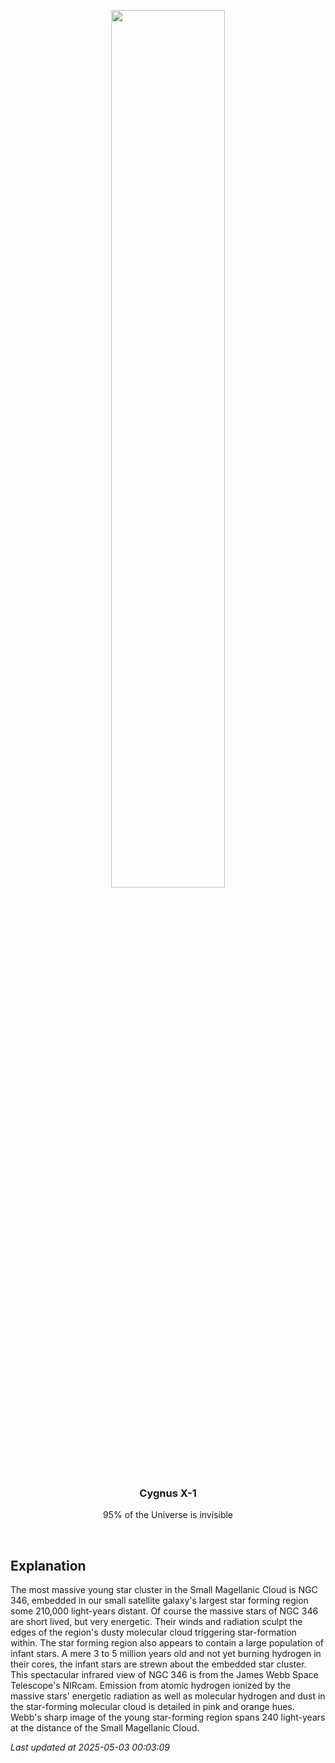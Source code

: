 <p align='center'>
    <img src='https://apod.nasa.gov/apod/image/2505/jwst-ngc346-800.png' width='60%' />
    <h3 align="center">Cygnus X-1</h3>
    <p align="center">95% of the Universe is invisible</p>
</p>
<br/>

Explanation
--
The most massive young star cluster in the Small Magellanic Cloud is NGC 346, embedded in our small satellite galaxy's largest star forming region some 210,000 light-years distant. Of course the massive stars of NGC 346 are short lived, but very energetic.  Their winds and radiation sculpt the edges of the region's dusty molecular cloud triggering star-formation within. The star forming region also appears to contain a large population of infant stars. A mere 3 to 5 million years old and not yet burning hydrogen in their cores, the infant stars are strewn about the embedded star cluster. This spectacular infrared view of NGC 346 is from the James Webb Space Telescope's NIRcam. Emission from atomic hydrogen ionized by the massive stars' energetic radiation as well as molecular hydrogen and dust in the star-forming molecular cloud is detailed in pink and orange hues. Webb's sharp image of the young star-forming region spans 240 light-years at the distance of the Small Magellanic Cloud.


*Last updated at 2025-05-03 00:03:09*
